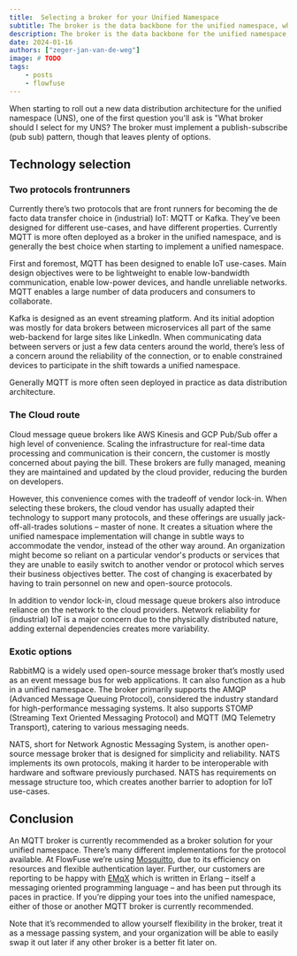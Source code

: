 ```yaml
---
title:  Selecting a broker for your Unified Namespace
subtitle: The broker is the data backbone for the unified namespace, which one is right for you?
description: The broker is the data backbone for the unified namespace, which one is right for you?
date: 2024-01-16
authors: ["zeger-jan-van-de-weg"]
image: # TODO
tags:
    - posts
    - flowfuse
---
```


When starting to roll out a new data distribution architecture for the unified namespace (UNS), one of the first question you'll ask is "What broker should I select for my UNS? The broker must implement a publish-subscribe (pub sub) pattern, though that leaves plenty of options.

<!--more-->

## Technology selection

### Two protocols frontrunners

Currently there’s two protocols that are front runners for becoming the de facto data transfer choice in (industrial) IoT: MQTT or Kafka. They’ve been designed for different use-cases, and have different properties. Currently MQTT is more often deployed as a broker in the unified namespace, and is generally the best choice when starting to implement a unified namespace.

First and foremost, MQTT has been designed to enable IoT use-cases. Main design objectives were to be lightweight to enable low-bandwidth communication, enable low-power devices, and handle unreliable networks. MQTT enables a large number of data producers and consumers to collaborate.

Kafka is designed as an event streaming platform. And its initial adoption was mostly for data brokers between microservices all part of the same web-backend for large sites like LinkedIn. When communicating data between servers or just a few data centers around the world, there’s less of a concern around the reliability of the connection, or to enable constrained devices to participate in the shift towards a unified namespace.

Generally MQTT is more often seen deployed in practice as data distribution architecture.


### The Cloud route

Cloud message queue brokers like AWS Kinesis and GCP Pub/Sub offer a high level of convenience. Scaling the infrastructure for real-time data processing and communication is their concern, the customer is mostly concerned about paying the bill. These brokers are fully managed, meaning they are maintained and updated by the cloud provider, reducing the burden on developers.

However, this convenience comes with the tradeoff of vendor lock-in. When selecting these brokers, the cloud vendor has usually adapted their technology to support many protocols, and these offerings are usually jack-off-all-trades solutions – master of none. It creates a situation where the unified namespace implementation will change in subtle ways to accommodate the vendor, instead of the other way around. An organization might become so reliant on a particular vendor's products or services that they are unable to easily switch to another vendor or protocol which serves their business objectives better. The cost of changing is exacerbated by having to train personnel on new and open-source protocols.

In addition to vendor lock-in, cloud message queue brokers also introduce reliance on the network to the cloud providers. Network reliability for (industrial) IoT is a major concern due to the physically distributed nature, adding external dependencies creates more variability.


### Exotic options

RabbitMQ is a widely used open-source message broker that’s mostly used as an event message bus for web applications. It can also function as a hub in a unified namespace. The broker primarily supports the AMQP (Advanced Message Queuing Protocol), considered the industry standard for high-performance messaging systems. It also supports STOMP (Streaming Text Oriented Messaging Protocol) and MQTT (MQ Telemetry Transport), catering to various messaging needs.

NATS, short for Network Agnostic Messaging System, is another open-source message broker that is designed for simplicity and reliability. NATS implements its own protocols, making it harder to be interoperable with hardware and software previously purchased. NATS has requirements on message structure too, which creates another barrier to adoption for IoT use-cases.


## Conclusion

An MQTT broker is currently recommended as a broker solution for your unified namespace. There’s many different implementations for the protocol available. At FlowFuse we’re using [Mosquitto](https://mosquitto.org/), due to its efficiency on resources and flexible authentication layer. Further, our customers are reporting to be happy with [EMqX](https://www.emqx.io/) which is written in Erlang – itself a messaging oriented programming language – and has been put through its paces in practice. If you’re dipping your toes into the unified namespace, either of those or another MQTT broker is currently recommended.

Note that it’s recommended to allow yourself flexibility in the broker, treat it as a message passing system, and your organization will be able to easily swap it out later if any other broker is a better fit later on.
